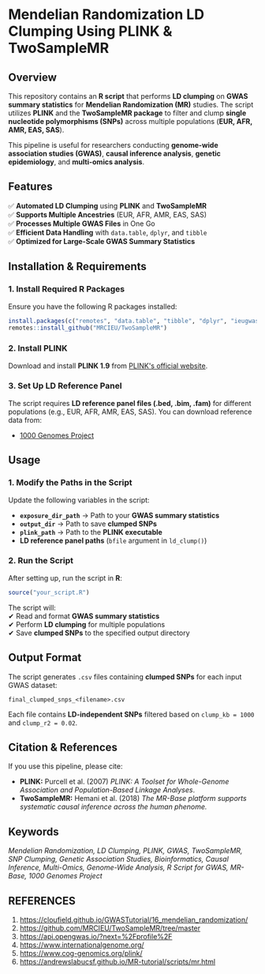 
# **Mendelian Randomization LD Clumping Using PLINK & TwoSampleMR**  

## **Overview**  
This repository contains an **R script** that performs **LD clumping** on **GWAS summary statistics** for **Mendelian Randomization (MR)** studies. The script utilizes **PLINK** and the **TwoSampleMR package** to filter and clump **single nucleotide polymorphisms (SNPs)** across multiple populations (**EUR, AFR, AMR, EAS, SAS**).  

This pipeline is useful for researchers conducting **genome-wide association studies (GWAS)**, **causal inference analysis**, **genetic epidemiology**, and **multi-omics analysis**.  

## **Features**  
✅ **Automated LD Clumping** using **PLINK** and **TwoSampleMR**  
✅ **Supports Multiple Ancestries** (EUR, AFR, AMR, EAS, SAS)  
✅ **Processes Multiple GWAS Files** in One Go  
✅ **Efficient Data Handling** with `data.table`, `dplyr`, and `tibble`  
✅ **Optimized for Large-Scale GWAS Summary Statistics**  

## **Installation & Requirements**  

### **1. Install Required R Packages**  
Ensure you have the following R packages installed:  

```r
install.packages(c("remotes", "data.table", "tibble", "dplyr", "ieugwasr"))
remotes::install_github("MRCIEU/TwoSampleMR")
```

### **2. Install PLINK**  
Download and install **PLINK 1.9** from [PLINK's official website](https://www.cog-genomics.org/plink/).  

### **3. Set Up LD Reference Panel**  
The script requires **LD reference panel files (.bed, .bim, .fam)** for different populations (e.g., EUR, AFR, AMR, EAS, SAS). You can download reference data from:  
- [1000 Genomes Project](https://www.internationalgenome.org/) 

## **Usage**  

### **1. Modify the Paths in the Script**  
Update the following variables in the script:  
- **`exposure_dir_path`** → Path to your **GWAS summary statistics**  
- **`output_dir`** → Path to save **clumped SNPs**  
- **`plink_path`** → Path to the **PLINK executable**  
- **LD reference panel paths** (`bfile` argument in `ld_clump()`)  

### **2. Run the Script**  
After setting up, run the script in **R**:  

```r
source("your_script.R")
```

The script will:  
✔ Read and format **GWAS summary statistics**  
✔ Perform **LD clumping** for multiple populations  
✔ Save **clumped SNPs** to the specified output directory  

## **Output Format**  
The script generates `.csv` files containing **clumped SNPs** for each input GWAS dataset:  
```
final_clumped_snps_<filename>.csv
```
Each file contains **LD-independent SNPs** filtered based on `clump_kb = 1000` and `clump_r2 = 0.02`.  

## **Citation & References**  
If you use this pipeline, please cite:  
- **PLINK:** Purcell et al. (2007) *PLINK: A Toolset for Whole-Genome Association and Population-Based Linkage Analyses*.  
- **TwoSampleMR:** Hemani et al. (2018) *The MR-Base platform supports systematic causal inference across the human phenome.*  

## **Keywords**  
*Mendelian Randomization, LD Clumping, PLINK, GWAS, TwoSampleMR, SNP Clumping, Genetic Association Studies, Bioinformatics, Causal Inference, Multi-Omics, Genome-Wide Analysis, R Script for GWAS, MR-Base, 1000 Genomes Project* 


## **REFERENCES**

1. https://cloufield.github.io/GWASTutorial/16_mendelian_randomization/
2. https://github.com/MRCIEU/TwoSampleMR/tree/master
3. https://api.opengwas.io/?next=%2Fprofile%2F
4. https://www.internationalgenome.org/
5. https://www.cog-genomics.org/plink/
6. https://andrewslabucsf.github.io/MR-tutorial/scripts/mr.html
